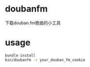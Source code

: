 
# doubanfm

下载douban.fm歌曲的小工具

# usage

```bash
bundle install
bin/doubanfm -c your_douban_fm_cookie
```
